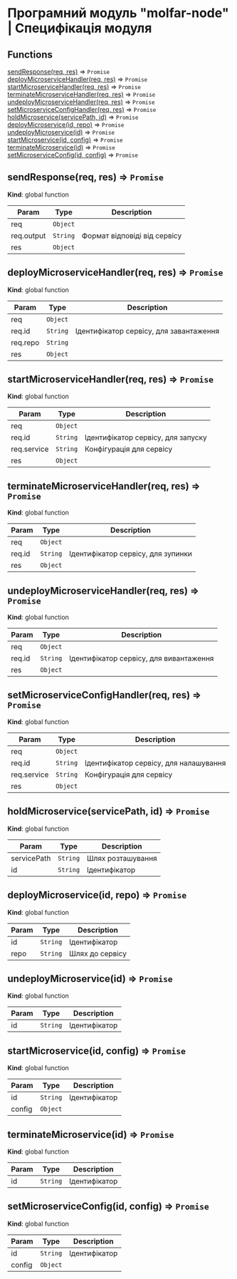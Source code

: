 # Програмний модуль **"molfar-node"** | Специфікація модуля

## Functions

<dl>
<dt><a href="#sendResponse">sendResponse(req, res)</a> ⇒ <code>Promise</code></dt>
<dd></dd>
<dt><a href="#deployMicroserviceHandler">deployMicroserviceHandler(req, res)</a> ⇒ <code>Promise</code></dt>
<dd></dd>
<dt><a href="#startMicroserviceHandler">startMicroserviceHandler(req, res)</a> ⇒ <code>Promise</code></dt>
<dd></dd>
<dt><a href="#terminateMicroserviceHandler">terminateMicroserviceHandler(req, res)</a> ⇒ <code>Promise</code></dt>
<dd></dd>
<dt><a href="#undeployMicroserviceHandler">undeployMicroserviceHandler(req, res)</a> ⇒ <code>Promise</code></dt>
<dd></dd>
<dt><a href="#setMicroserviceConfigHandler">setMicroserviceConfigHandler(req, res)</a> ⇒ <code>Promise</code></dt>
<dd></dd>
<dt><a href="#holdMicroservice">holdMicroservice(servicePath, id)</a> ⇒ <code>Promise</code></dt>
<dd></dd>
<dt><a href="#deployMicroservice">deployMicroservice(id, repo)</a> ⇒ <code>Promise</code></dt>
<dd></dd>
<dt><a href="#undeployMicroservice">undeployMicroservice(id)</a> ⇒ <code>Promise</code></dt>
<dd></dd>
<dt><a href="#startMicroservice">startMicroservice(id, config)</a> ⇒ <code>Promise</code></dt>
<dd></dd>
<dt><a href="#terminateMicroservice">terminateMicroservice(id)</a> ⇒ <code>Promise</code></dt>
<dd></dd>
<dt><a href="#setMicroserviceConfig">setMicroserviceConfig(id, config)</a> ⇒ <code>Promise</code></dt>
<dd></dd>
</dl>

<a name="sendResponse"></a>

## sendResponse(req, res) ⇒ <code>Promise</code>
**Kind**: global function  

| Param | Type | Description |
| --- | --- | --- |
| req | <code>Object</code> |  |
| req.output | <code>String</code> | Формат відповіді від сервісу |
| res | <code>Object</code> |  |

<a name="deployMicroserviceHandler"></a>

## deployMicroserviceHandler(req, res) ⇒ <code>Promise</code>
**Kind**: global function  

| Param | Type | Description |
| --- | --- | --- |
| req | <code>Object</code> |  |
| req.id | <code>String</code> | Ідентифікатор сервісу, для завантаження |
| req.repo | <code>String</code> |  |
| res | <code>Object</code> |  |

<a name="startMicroserviceHandler"></a>

## startMicroserviceHandler(req, res) ⇒ <code>Promise</code>
**Kind**: global function  

| Param | Type | Description |
| --- | --- | --- |
| req | <code>Object</code> |  |
| req.id | <code>String</code> | Ідентифікатор сервісу, для запуску |
| req.service | <code>String</code> | Конфігурація для сервісу |
| res | <code>Object</code> |  |

<a name="terminateMicroserviceHandler"></a>

## terminateMicroserviceHandler(req, res) ⇒ <code>Promise</code>
**Kind**: global function  

| Param | Type | Description |
| --- | --- | --- |
| req | <code>Object</code> |  |
| req.id | <code>String</code> | Ідентифікатор сервісу, для зупинки |
| res | <code>Object</code> |  |

<a name="undeployMicroserviceHandler"></a>

## undeployMicroserviceHandler(req, res) ⇒ <code>Promise</code>
**Kind**: global function  

| Param | Type | Description |
| --- | --- | --- |
| req | <code>Object</code> |  |
| req.id | <code>String</code> | Ідентифікатор сервісу, для вивантаження |
| res | <code>Object</code> |  |

<a name="setMicroserviceConfigHandler"></a>

## setMicroserviceConfigHandler(req, res) ⇒ <code>Promise</code>
**Kind**: global function  

| Param | Type | Description |
| --- | --- | --- |
| req | <code>Object</code> |  |
| req.id | <code>String</code> | Ідентифікатор сервісу, для налашування |
| req.service | <code>String</code> | Конфігурація для сервісу |
| res | <code>Object</code> |  |

<a name="holdMicroservice"></a>

## holdMicroservice(servicePath, id) ⇒ <code>Promise</code>
**Kind**: global function  

| Param | Type | Description |
| --- | --- | --- |
| servicePath | <code>String</code> | Шлях розташування |
| id | <code>String</code> | Ідентифікатор |

<a name="deployMicroservice"></a>

## deployMicroservice(id, repo) ⇒ <code>Promise</code>
**Kind**: global function  

| Param | Type | Description |
| --- | --- | --- |
| id | <code>String</code> | Ідентифікатор |
| repo | <code>String</code> | Шлях до сервісу |

<a name="undeployMicroservice"></a>

## undeployMicroservice(id) ⇒ <code>Promise</code>
**Kind**: global function  

| Param | Type | Description |
| --- | --- | --- |
| id | <code>String</code> | Ідентифікатор |

<a name="startMicroservice"></a>

## startMicroservice(id, config) ⇒ <code>Promise</code>
**Kind**: global function  

| Param | Type | Description |
| --- | --- | --- |
| id | <code>String</code> | Ідентифікатор |
| config | <code>Object</code> |  |

<a name="terminateMicroservice"></a>

## terminateMicroservice(id) ⇒ <code>Promise</code>
**Kind**: global function  

| Param | Type | Description |
| --- | --- | --- |
| id | <code>String</code> | Ідентифікатор |

<a name="setMicroserviceConfig"></a>

## setMicroserviceConfig(id, config) ⇒ <code>Promise</code>
**Kind**: global function  

| Param | Type | Description |
| --- | --- | --- |
| id | <code>String</code> | Ідентифікатор |
| config | <code>Object</code> |  |

